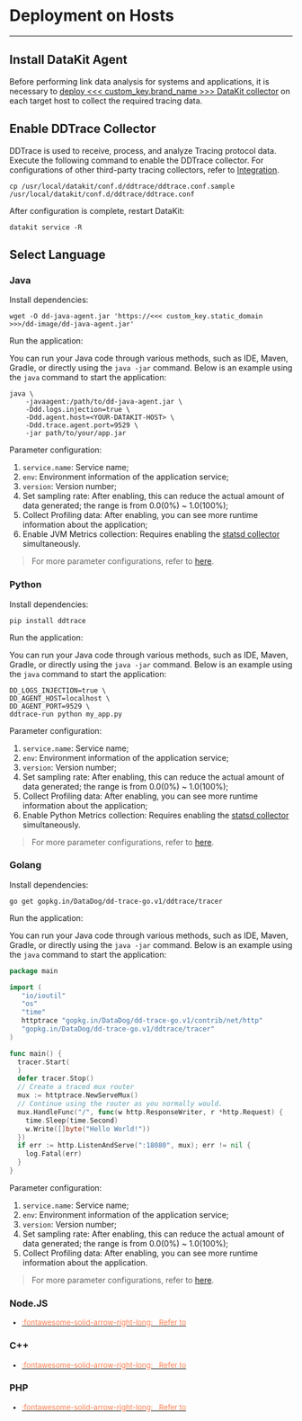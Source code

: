 # Deployment on Hosts
---

## Install DataKit Agent

Before performing link data analysis for systems and applications, it is necessary to [deploy <<< custom_key.brand_name >>> DataKit collector](../../../datakit/datakit-install.md) on each target host to collect the required tracing data.

## Enable DDTrace Collector

DDTrace is used to receive, process, and analyze Tracing protocol data. Execute the following command to enable the DDTrace collector. For configurations of other third-party tracing collectors, refer to [Integration](../../../integrations/integration-index.md).

```
cp /usr/local/datakit/conf.d/ddtrace/ddtrace.conf.sample /usr/local/datakit/conf.d/ddtrace/ddtrace.conf
```

After configuration is complete, restart DataKit:

```
datakit service -R
```


## Select Language

### Java

Install dependencies:

```
wget -O dd-java-agent.jar 'https://<<< custom_key.static_domain >>>/dd-image/dd-java-agent.jar'
```

Run the application:

You can run your Java code through various methods, such as IDE, Maven, Gradle, or directly using the `java -jar` command. Below is an example using the `java` command to start the application:

```
java \ 
    -javaagent:/path/to/dd-java-agent.jar \ 
    -Ddd.logs.injection=true \ 
    -Ddd.agent.host=<YOUR-DATAKIT-HOST> \ 
    -Ddd.trace.agent.port=9529 \ 
    -jar path/to/your/app.jar
```

Parameter configuration:

1. `service.name`: Service name;
2. `env`: Environment information of the application service;
3. `version`: Version number;
4. Set sampling rate: After enabling, this can reduce the actual amount of data generated; the range is from 0.0(0%) ~ 1.0(100%);
5. Collect Profiling data: After enabling, you can see more runtime information about the application;
6. Enable JVM Metrics collection: Requires enabling the [statsd collector](../../integrations/statsd.md) simultaneously.

> For more parameter configurations, refer to [here](../../../integrations/ddtrace-java.md#start-options).

### Python

Install dependencies:

```
pip install ddtrace
```

Run the application:

You can run your Java code through various methods, such as IDE, Maven, Gradle, or directly using the `java -jar` command. Below is an example using the `java` command to start the application:

```
DD_LOGS_INJECTION=true \ 
DD_AGENT_HOST=localhost \ 
DD_AGENT_PORT=9529 \ 
ddtrace-run python my_app.py
```

Parameter configuration:

1. `service.name`: Service name;
2. `env`: Environment information of the application service;
3. `version`: Version number;
4. Set sampling rate: After enabling, this can reduce the actual amount of data generated; the range is from 0.0(0%) ~ 1.0(100%);
5. Collect Profiling data: After enabling, you can see more runtime information about the application;
6. Enable Python Metrics collection: Requires enabling the [statsd collector](../../integrations/statsd.md) simultaneously.

> For more parameter configurations, refer to [here](../../../integrations/ddtrace-java.md#start-options).

### Golang

Install dependencies:

```
go get gopkg.in/DataDog/dd-trace-go.v1/ddtrace/tracer
```

Run the application:

You can run your Java code through various methods, such as IDE, Maven, Gradle, or directly using the `java -jar` command. Below is an example using the `java` command to start the application:

```go
package main 

import ( 
   "io/ioutil" 
   "os" 
   "time" 
   httptrace "gopkg.in/DataDog/dd-trace-go.v1/contrib/net/http" 
   "gopkg.in/DataDog/dd-trace-go.v1/ddtrace/tracer" 
) 

func main() { 
  tracer.Start( 
  ) 
  defer tracer.Stop() 
  // Create a traced mux router
  mux := httptrace.NewServeMux()
  // Continue using the router as you normally would.
  mux.HandleFunc("/", func(w http.ResponseWriter, r *http.Request) {
    time.Sleep(time.Second)
    w.Write([]byte("Hello World!"))
  })
  if err := http.ListenAndServe(":18080", mux); err != nil {
    log.Fatal(err)
  }
}
```

Parameter configuration:

1. `service.name`: Service name;
2. `env`: Environment information of the application service;
3. `version`: Version number;
4. Set sampling rate: After enabling, this can reduce the actual amount of data generated; the range is from 0.0(0%) ~ 1.0(100%);
5. Collect Profiling data: After enabling, you can see more runtime information about the application.

> For more parameter configurations, refer to [here](../../../integrations/ddtrace-java.md#start-options).

### Node.JS

<font size=2>

<div class="grid cards" markdown>

- [<font color="coral"> :fontawesome-solid-arrow-right-long: &nbsp; Refer to</font>](../../../integrations/ddtrace-nodejs.md)

</div>

</font>

### C++

<font size=2>

<div class="grid cards" markdown>

- [<font color="coral"> :fontawesome-solid-arrow-right-long: &nbsp; Refer to</font>](../../../integrations/ddtrace-cpp.md)

</div>

</font>

### PHP

<font size=2>

<div class="grid cards" markdown>

- [<font color="coral"> :fontawesome-solid-arrow-right-long: &nbsp; Refer to</font>](../../../integrations/ddtrace-php.md)

</div>

</font>